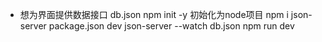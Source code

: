 - 想为界面提供数据接口
  db.json
  npm init -y 初始化为node项目
  npm i json-server 
  package.json dev json-server --watch db.json
  npm run dev